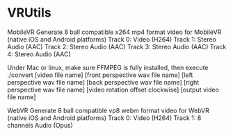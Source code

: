# VRUtils

MobileVR
Generate 8 ball compatible x264 mp4 format video for MobileVR (native iOS and Android platforms)
Track 0: Video (H264)
Track 1: Stereo Audio (AAC)
Track 2: Stereo Audio (AAC)
Track 3: Stereo Audio (AAC)
Track 4: Stereo Audio (AAC)

Under Mac or linux, make sure FFMPEG is fully installed, then execute
./convert [video file name] [front perspective wav file name] [left perspective wav file name] [back perspective wav file name] [right perspective wav file name] [video rotation offset clockwise] [output video file name]

WebVR
Generate 8 ball compatible vp8 webm format video for WebVR (native iOS and Android platforms)
Track 0: Video (H264)
Track 1: 8 channels Audio (Opus)
